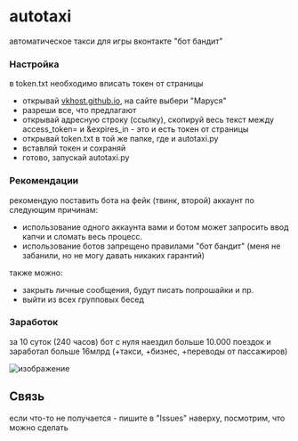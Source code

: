 # autotaxi
автоматическое такси для игры вконтакте "бот бандит"

### Настройка
в token.txt необходимо вписать токен от страницы

- открывай [vkhost.github.io](https://vkhost.github.io), на сайте выбери "Маруся"
- разреши все, что предлагают
- открывай адресную строку (ссылку), скопируй весь текст между access_token= и &expires_in - это и есть токен от страницы
- открывай token.txt в той же папке, где и autotaxi.py
- вставляй токен и сохраняй
- готово, запускай autotaxi.py



### Рекомендации
рекомендую поставить бота на фейк (твинк, второй) аккаунт по следующим причинам:
- использование одного аккаунта вами и ботом может запросить ввод капчи и сломать весь процесс.
- использование ботов запрещено правилами "бот бандит" (меня не забанили, но не могу давать никаких гарантий)

также можно:
- закрыть личные сообщения, будут писать попрошайки и пр. 
- выйти из всех групповых бесед

### Заработок
за 10 суток (240 часов) бот с нуля наездил больше 10.000 поездок и заработал больше 16млрд (+такси, +бизнес, +переводы от пассажиров)

![изображение](https://user-images.githubusercontent.com/102890231/181923470-f5b5aa3d-d391-4836-b9f6-96ef38f74bc7.png)


## Связь
если что-то не получается - пишите в "Issues" наверху, посмотрим, что можно сделать

